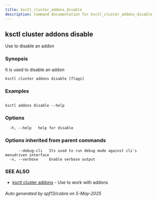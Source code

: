 ```yaml
---
title: ksctl_cluster_addons_disable
description: Command documentation for ksctl_cluster_addons_disable
---
```


## ksctl cluster addons disable

Use to disable an addon

### Synopsis

It is used to disable an addon

```
ksctl cluster addons disable [flags]
```

### Examples

```

ksctl addons disable --help

```

### Options

```
  -h, --help   help for disable
```

### Options inherited from parent commands

```
      --debug-cli   Its used to run debug mode against cli's menudriven interface
  -v, --verbose     Enable verbose output
```

### SEE ALSO

* [ksctl cluster addons](ksctl_cluster_addons.md)	 - Use to work with addons

###### Auto generated by spf13/cobra on 5-May-2025
